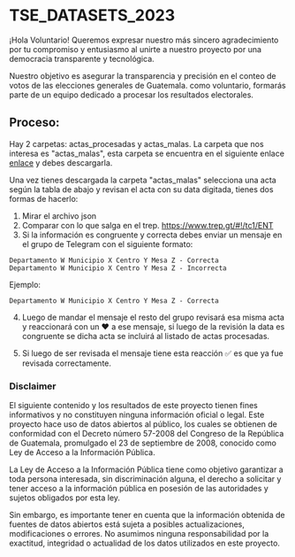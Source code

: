 # TSE_DATASETS_2023
¡Hola Voluntario! Queremos expresar nuestro más sincero agradecimiento por tu compromiso y entusiasmo al unirte a nuestro proyecto por una democracia transparente y tecnológica.

Nuestro objetivo es asegurar la transparencia y precisión en el conteo de votos de las elecciones generales de Guatemala. como voluntario, formarás parte de un equipo dedicado a procesar los resultados electorales.

## Proceso:

Hay 2 carpetas: actas_procesadas y actas_malas.
La carpeta que nos interesa es "actas_malas", esta carpeta se encuentra en el siguiente enlace [enlace](https://drive.google.com/drive/folders/1W2-Hrdddcv8vuL9oznThOgQzWAjdr-5c?usp=drive_link) y debes descargarla.

Una vez tienes descargada la carpeta "actas_malas" selecciona una acta según la tabla de abajo y revisan el acta con su data digitada, tienes dos formas de hacerlo:
1) Mirar el archivo json
2) Comparar con lo que salga en el trep. https://www.trep.gt/#!/tc1/ENT
3) Si la información es congruente y correcta debes enviar un mensaje en el grupo de Telegram con el siguiente formato:

```
Departamento W Municipio X Centro Y Mesa Z - Correcta
Departamento W Municipio X Centro Y Mesa Z - Incorrecta
```

Ejemplo:
```
Departamento W Municipio X Centro Y Mesa Z - Correcta
```

4) Luego de mandar el mensaje el resto del grupo revisará esa misma acta y reaccionará con un ❤️ a ese mensaje, si luego de la revisión la data es congruente se dicha acta se incluirá al listado de actas procesadas.

5) Si luego de ser revisada el mensaje tiene esta reacción ✅ es que ya fue revisada correctamente.


### Disclaimer
El siguiente contenido y los resultados de este proyecto tienen fines informativos y no constituyen ninguna información oficial o legal. Este proyecto hace uso de datos abiertos al público, los cuales se obtienen de conformidad con el Decreto número 57-2008 del Congreso de la República de Guatemala, promulgado el 23 de septiembre de 2008, conocido como Ley de Acceso a la Información Pública.

La Ley de Acceso a la Información Pública tiene como objetivo garantizar a toda persona interesada, sin discriminación alguna, el derecho a solicitar y tener acceso a la información pública en posesión de las autoridades y sujetos obligados por esta ley.

Sin embargo, es importante tener en cuenta que la información obtenida de fuentes de datos abiertos está sujeta a posibles actualizaciones, modificaciones o errores. No asumimos ninguna responsabilidad por la exactitud, integridad o actualidad de los datos utilizados en este proyecto.
